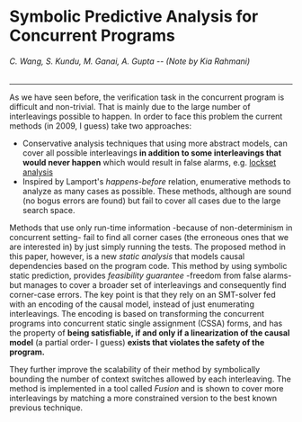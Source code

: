# Symbolic Predictive Analysis for Concurrent Programs
###### C. Wang, S. Kundu, M. Ganai, A. Gupta -- (Note by Kia Rahmani)
---
As we have seen before, the verification task in the concurrent program is difficult and non-trivial. That is mainly due to the large number of interleavings possible to happen. 
In order to face this problem the current methods (in 2009, I guess) take two approaches: 
- Conservative analysis techniques that using more abstract models, can cover all possible interleavings **in addition to some interleavings that would never happen** which would result in false alarms, e.g. [lockset analysis](http://yoursubtitle.blogspot.com/2009/11/196-lockset-analysis.html)
- Inspired by Lamport's *happens-before* relation, enumerative methods to analyze as many cases as possible. These methods, although are sound (no bogus errors are found) but fail to cover all cases due to the large search space. 

Methods that use only run-time information -because of non-determinism in concurrent setting- fail to find all corner cases (the erroneous ones that we are interested in) by just simply running the tests. The proposed method in this paper, however, is a new *static analysis* that models causal dependencies based on the program code. This method by using symbolic static prediction, provides *feasibility guarantee* -freedom from false alarms- but manages to cover a broader set of interleavings and consequently find corner-case errors. The key point is that they rely on an SMT-solver fed with an encoding of the causal model, instead of just enumerating interleavings. The encoding is based on transforming the concurrent programs into concurrent static single assignment (CSSA) forms, and has the property of **being satisfiable, if and only if a linearization of the causal model** (a partial order- I guess) **exists that violates the safety of the program.** 

They further improve the scalability of their method by symbolically bounding the number of context switches allowed by each interleaving. The method is implemented in a tool called *Fusion* and is shown to cover more interleavings by matching a more constrained version to the best known previous technique.